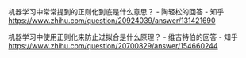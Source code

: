 机器学习中常常提到的正则化到底是什么意思？ - 陶轻松的回答 - 知乎 https://www.zhihu.com/question/20924039/answer/131421690

机器学习中使用正则化来防止过拟合是什么原理？ - 维吉特伯的回答 - 知乎 https://www.zhihu.com/question/20700829/answer/154660244